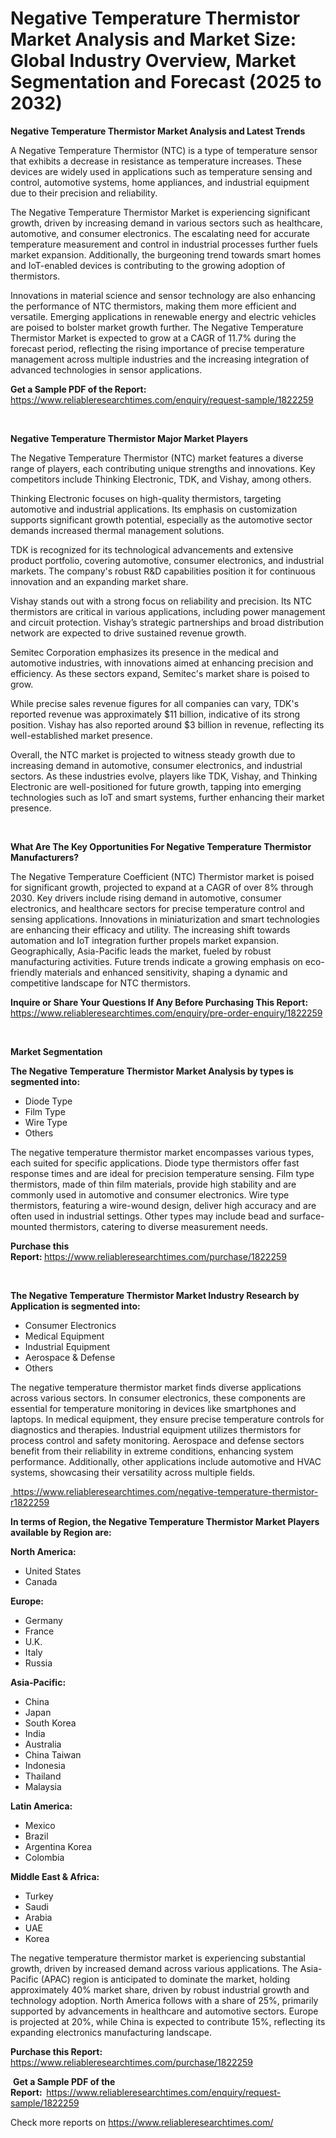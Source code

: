 <p><h1>Negative Temperature Thermistor Market Analysis and Market Size: Global Industry Overview, Market Segmentation and Forecast (2025 to 2032)</h1></p><p><strong>Negative Temperature Thermistor Market Analysis and Latest Trends</strong></p>
<p><p>A Negative Temperature Thermistor (NTC) is a type of temperature sensor that exhibits a decrease in resistance as temperature increases. These devices are widely used in applications such as temperature sensing and control, automotive systems, home appliances, and industrial equipment due to their precision and reliability.</p><p>The Negative Temperature Thermistor Market is experiencing significant growth, driven by increasing demand in various sectors such as healthcare, automotive, and consumer electronics. The escalating need for accurate temperature measurement and control in industrial processes further fuels market expansion. Additionally, the burgeoning trend towards smart homes and IoT-enabled devices is contributing to the growing adoption of thermistors.</p><p>Innovations in material science and sensor technology are also enhancing the performance of NTC thermistors, making them more efficient and versatile. Emerging applications in renewable energy and electric vehicles are poised to bolster market growth further. The Negative Temperature Thermistor Market is expected to grow at a CAGR of 11.7% during the forecast period, reflecting the rising importance of precise temperature management across multiple industries and the increasing integration of advanced technologies in sensor applications.</p></p>
<p><strong>Get a Sample PDF of the Report:&nbsp;</strong> <a href="https://www.reliableresearchtimes.com/enquiry/request-sample/1822259?utm_campaign=2007&utm_medium=2&utm_source=Github&utm_content=ia&utm_term=06042025&utm_id=negative-temperature-thermistor">https://www.reliableresearchtimes.com/enquiry/request-sample/1822259</a></p>
<p>&nbsp;</p>
<p><strong>Negative Temperature Thermistor Major Market Players</strong></p>
<p><p>The Negative Temperature Thermistor (NTC) market features a diverse range of players, each contributing unique strengths and innovations. Key competitors include Thinking Electronic, TDK, and Vishay, among others. </p><p>Thinking Electronic focuses on high-quality thermistors, targeting automotive and industrial applications. Its emphasis on customization supports significant growth potential, especially as the automotive sector demands increased thermal management solutions.</p><p>TDK is recognized for its technological advancements and extensive product portfolio, covering automotive, consumer electronics, and industrial markets. The company's robust R&D capabilities position it for continuous innovation and an expanding market share.</p><p>Vishay stands out with a strong focus on reliability and precision. Its NTC thermistors are critical in various applications, including power management and circuit protection. Vishay’s strategic partnerships and broad distribution network are expected to drive sustained revenue growth.</p><p>Semitec Corporation emphasizes its presence in the medical and automotive industries, with innovations aimed at enhancing precision and efficiency. As these sectors expand, Semitec's market share is poised to grow.</p><p>While precise sales revenue figures for all companies can vary, TDK's reported revenue was approximately $11 billion, indicative of its strong position. Vishay has also reported around $3 billion in revenue, reflecting its well-established market presence.</p><p>Overall, the NTC market is projected to witness steady growth due to increasing demand in automotive, consumer electronics, and industrial sectors. As these industries evolve, players like TDK, Vishay, and Thinking Electronic are well-positioned for future growth, tapping into emerging technologies such as IoT and smart systems, further enhancing their market presence.</p></p>
<p>&nbsp;</p>
<p><strong>What Are The Key Opportunities For Negative Temperature Thermistor Manufacturers?</strong></p>
<p><p>The Negative Temperature Coefficient (NTC) Thermistor market is poised for significant growth, projected to expand at a CAGR of over 8% through 2030. Key drivers include rising demand in automotive, consumer electronics, and healthcare sectors for precise temperature control and sensing applications. Innovations in miniaturization and smart technologies are enhancing their efficacy and utility. The increasing shift towards automation and IoT integration further propels market expansion. Geographically, Asia-Pacific leads the market, fueled by robust manufacturing activities. Future trends indicate a growing emphasis on eco-friendly materials and enhanced sensitivity, shaping a dynamic and competitive landscape for NTC thermistors.</p></p>
<p><strong>Inquire or Share Your Questions If Any Before Purchasing This Report:</strong> <a href="https://www.reliableresearchtimes.com/enquiry/pre-order-enquiry/1822259?utm_campaign=2007&utm_medium=2&utm_source=Github&utm_content=ia&utm_term=06042025&utm_id=negative-temperature-thermistor">https://www.reliableresearchtimes.com/enquiry/pre-order-enquiry/1822259</a></p>
<p>&nbsp;</p>
<p><strong>Market Segmentation</strong></p>
<p><strong>The Negative Temperature Thermistor Market Analysis by types is segmented into:</strong></p>
<p><ul><li>Diode Type</li><li>Film Type</li><li>Wire Type</li><li>Others</li></ul></p>
<p><p>The negative temperature thermistor market encompasses various types, each suited for specific applications. Diode type thermistors offer fast response times and are ideal for precision temperature sensing. Film type thermistors, made of thin film materials, provide high stability and are commonly used in automotive and consumer electronics. Wire type thermistors, featuring a wire-wound design, deliver high accuracy and are often used in industrial settings. Other types may include bead and surface-mounted thermistors, catering to diverse measurement needs.</p></p>
<p><strong>Purchase this Report:&nbsp;</strong><a href="https://www.reliableresearchtimes.com/purchase/1822259?utm_campaign=2007&utm_medium=2&utm_source=Github&utm_content=ia&utm_term=06042025&utm_id=negative-temperature-thermistor">https://www.reliableresearchtimes.com/purchase/1822259</a></p>
<p>&nbsp;</p>
<p><strong>The Negative Temperature Thermistor Market Industry Research by Application is segmented into:</strong></p>
<p><ul><li>Consumer Electronics</li><li>Medical Equipment</li><li>Industrial Equipment</li><li>Aerospace & Defense</li><li>Others</li></ul></p>
<p><p>The negative temperature thermistor market finds diverse applications across various sectors. In consumer electronics, these components are essential for temperature monitoring in devices like smartphones and laptops. In medical equipment, they ensure precise temperature controls for diagnostics and therapies. Industrial equipment utilizes thermistors for process control and safety monitoring. Aerospace and defense sectors benefit from their reliability in extreme conditions, enhancing system performance. Additionally, other applications include automotive and HVAC systems, showcasing their versatility across multiple fields.</p></p>
<p><a href="https://www.reliableresearchtimes.com/negative-temperature-thermistor-r1822259?utm_campaign=2007&utm_medium=2&utm_source=Github&utm_content=ia&utm_term=06042025&utm_id=negative-temperature-thermistor">&nbsp;https://www.reliableresearchtimes.com/negative-temperature-thermistor-r1822259</a></p>
<p><strong>In terms of Region, the Negative Temperature Thermistor Market Players available by Region are:</strong></p>
<p>
    <p> <strong> North America: </strong>
        <ul>
            <li>United States</li>
            <li>Canada</li>
        </ul>
        </p> 
    <p> <strong> Europe: </strong>
        <ul>
            <li>Germany</li>
            <li>France</li>
            <li>U.K.</li>
            <li>Italy</li>
            <li>Russia</li>
        </ul>
        </p> 
    <p> <strong> Asia-Pacific: </strong>
        <ul>
            <li>China</li>
            <li>Japan</li>
            <li>South Korea</li>
            <li>India</li>
            <li>Australia</li>
            <li>China Taiwan</li>
            <li>Indonesia</li>
            <li>Thailand</li>
            <li>Malaysia</li>
        </ul>
        </p> 
    <p> <strong> Latin America: </strong>
        <ul>
            <li>Mexico</li>
            <li>Brazil</li>
            <li>Argentina Korea</li>
            <li>Colombia</li>
        </ul>
        </p> 
    <p> <strong> Middle East & Africa: </strong>
        <ul>
            <li>Turkey</li>
            <li>Saudi</li>
            <li>Arabia</li>
            <li>UAE</li>
            <li>Korea</li>
        </ul>
    </p>
    </p>
<p><p>The negative temperature thermistor market is experiencing substantial growth, driven by increased demand across various applications. The Asia-Pacific (APAC) region is anticipated to dominate the market, holding approximately 40% market share, driven by robust industrial growth and technology adoption. North America follows with a share of 25%, primarily supported by advancements in healthcare and automotive sectors. Europe is projected at 20%, while China is expected to contribute 15%, reflecting its expanding electronics manufacturing landscape.</p></p>
<p><strong>Purchase this Report: </strong><a href="https://www.reliableresearchtimes.com/purchase/1822259?utm_campaign=2007&utm_medium=2&utm_source=Github&utm_content=ia&utm_term=06042025&utm_id=negative-temperature-thermistor">https://www.reliableresearchtimes.com/purchase/1822259</a></p>
<p>&nbsp;<strong>Get a Sample PDF of the Report:&nbsp;&nbsp;</strong><a href="https://www.reliableresearchtimes.com/enquiry/request-sample/1822259?utm_campaign=2007&utm_medium=2&utm_source=Github&utm_content=ia&utm_term=06042025&utm_id=negative-temperature-thermistor">https://www.reliableresearchtimes.com/enquiry/request-sample/1822259</a></p>
<p><strong></strong></p>
<p>Check more reports on <a href="https://www.reliableresearchtimes.com/?utm_campaign=2007&utm_medium=2&utm_source=Github&utm_content=ia&utm_term=06042025&utm_id=negative-temperature-thermistor">https://www.reliableresearchtimes.com/</a></p>